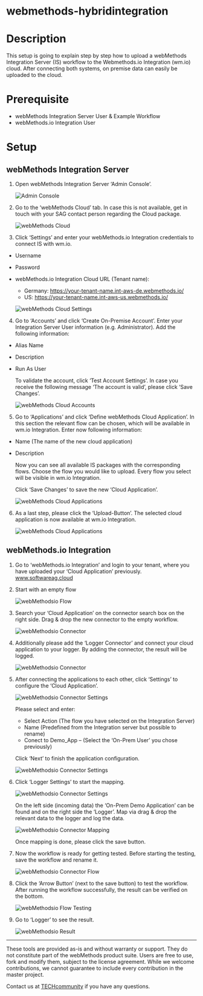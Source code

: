 # webmethods-hybridintegration
# Description
This setup is going to explain step by step how to upload a webMethods Integration Server (IS) workflow to the Webmethods.io Integration (wm.io) cloud. After connecting both systems, on premise data can easily be uploaded to the cloud.

# Prerequisite
* webMethods Integration Server User & Example Workflow
* webMethods.io Integration User

# Setup
## webMethods Integration Server 
1.	Open webMethods Integration Server ‘Admin Console’.

    ![Admin Console](/images/admin-console-001.png "Admin Console")

2.	Go to the ‘webMethods Cloud’ tab. In case this is not available, get in touch with your SAG contact person regarding the Cloud package.

    ![webMethods Cloud](/images/admin-console-002.png "webMethods Cloud")

3.	Click ‘Settings’ and enter your webMethods.io Integration credentials to connect IS with wm.io.

  * Username
  * Password
  * webMethods.io Integration Cloud URL (Tenant name):
      * Germany: https://your-tenant-name.int-aws-de.webmethods.io/ 
      * US: https://your-tenant-name.int-aws-us.webmethods.io/

    ![webMethods Cloud Settings](/images/admin-console-003.png "webMethods Cloud Settings")

4.	Go to ‘Accounts’ and click ‘Create On-Premise Account’. Enter your Integration Server User information (e.g. Administrator). Add the following information:

  * Alias Name
  * Description
  * Run As User

    To validate the account, click ‘Test Account Settings’. In case you receive the following message ‘The account is valid’, please     click ‘Save Changes’.
  
    ![webMethods Cloud Accounts](/images/admin-console-003.png "webMethods Cloud Accounts")
  
5.	Go to ‘Applications’ and click ‘Define webMethods Cloud Application’. In this section the relevant flow can be chosen, which will be available in wm.io Integration.
Enter now following information:

  * Name (The name of the new cloud application)
  * Description

    Now you can see all available IS packages with the corresponding flows. Choose the flow you would like to upload. Every flow you select will be visible in wm.io Integration.

    Click ‘Save Changes’ to save the new ‘Cloud Application’.

    ![webMethods Cloud Applications](/images/admin-console-005.png "webMethods Cloud Applications")

6.	As a last step, please click the ‘Upload-Button’. The selected cloud application is now available at wm.io Integration.

    ![webMethods Cloud Applications](/images/admin-console-006.png "webMethods Cloud Applications")


## webMethods.io Integration
1.	Go to ‘webMethods.io Integration’ and login to your tenant, where you have uploaded your ‘Cloud Application’ previously. www.softwareag.cloud

2.	Start with an empty flow

    ![webMethodsio Flow](/images/webmethodsio-001.png "webMethodsio Flow")

3.	Search your ‘Cloud Application’ on the connector search box on the right side. Drag & drop the new connector to the empty workflow.

    ![webMethodsio Connector](/images/webmethodsio-002.png "webMethodsio Connector")

4.	Additionally please add the ‘Logger Connector’ and connect your cloud application to your logger. By adding the connector, the result will be logged.

    ![webMethodsio Connector](/images/webmethodsio-003.png "webMethodsio Connector")

5.	After connecting the applications to each other, click ‘Settings’ to configure the ‘Cloud Application’.

    ![webMethodsio Connector Settings](/images/webmethodsio-004.png "webMethodsio Connector Settings")

      Please select and enter:

    * Select Action (The flow you have selected on the Integration Server)
    * Name (Predefined from the Integration server but possible to rename)
    * Conect to Demo_App – (Select the ‘On-Prem User’ you chose previously)

    Click ‘Next’ to finish the application configuration.
  
    ![webMethodsio Connector Settings](/images/webmethodsio-005.png "webMethodsio Connector Settings")
  
6.	Click ‘Logger Settings’ to start the mapping.
  
    ![webMethodsio Connector Settings](/images/webmethodsio-006.png "webMethodsio Connector Settings")

    On the left side (incoming data) the ‘On-Prem Demo Application’ can be found and on the right side the ‘Logger’. Map via drag & drop the relevant data to the logger and log the data.

    ![webMethodsio Connector Mapping](/images/webmethodsio-007.png "webMethodsio Connector Mapping")

    Once mapping is done, please click the save button.
    
 7.	Now the workflow is ready for getting tested. Before starting the testing, save the workflow and rename it. 

    ![webMethodsio Connector Flow](/images/webmethodsio-008.png "webMethodsio Flow")
   
 8.	Click the ‘Arrow Button’ (next to the save button) to test the workflow. After running the workflow successfully, the result can be verified on the bottom.
 
    ![webMethodsio Flow Testing](/images/webmethodsio-009.png "webMethodsio Flow Testing")
 
 9.	Go to ‘Logger’ to see the result.
 
    ![webMethodsio Result](/images/webmethodsio-010.png "webMethodsio Result")
    
 ______________________
These tools are provided as-is and without warranty or support. They do not constitute part of the webMethods product suite. Users are free to use, fork and modify them, subject to the license agreement. While we welcome contributions, we cannot guarantee to include every contribution in the master project.

Contact us at [TECHcommunity](mailto:technologycommunity@softwareag.com?subject=Github/SoftwareAG) if you have any questions.

